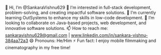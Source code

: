 👋 Hi, I’m @SankaraVishnu629
👀 I’m interested in full-stack development, problem-solving, and creating impactful software solutions.
🌱 I’m currently learning OutSystems to enhance my skills in low-code development.
💞️ I’m looking to collaborate on Java-based projects, web development, and innovative software solutions.
📫 How to reach me: sankaravishnu629@gmail.com | www.linkedin.com/in/sankara-vishnu-384aa72a3
😄 Pronouns: He/Him
⚡ Fun fact: I enjoy mobile filmmaking and cinematography in my free time!
<!---
SankaraVishnu629/SankaraVishnu629 is a ✨ special ✨ repository because its `README.md` (this file) appears on your GitHub profile.
You can click the Preview link to take a look at your changes.
--->
